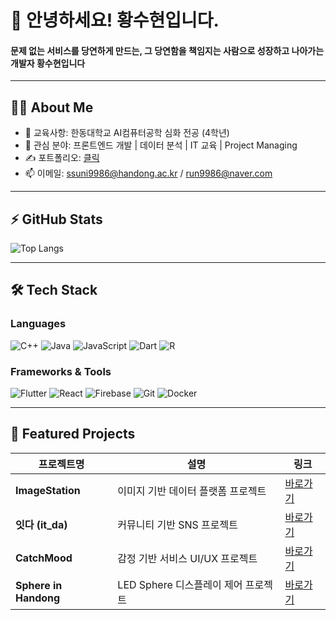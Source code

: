 <!-- Header -->
<h1 align="left">👋 안녕하세요! 황수현입니다.</h1>
<h4 align="left">문제 없는 서비스를 당연하게 만드는, 그 당연함을 책임지는 사람으로 성장하고 나아가는 개발자 황수현입니다 </h4>

---

## 🧑‍💻 About Me
- 🏫 교육사항: 한동대학교 AI컴퓨터공학 심화 전공 (4학년)
- 💼 관심 분야: 프론트엔드 개발 | 데이터 분석 | IT 교육 | Project Managing
- ✍️ 포트폴리오: [클릭](https://www.canva.com/design/DAGtZkUI4iw/-gQIQQYD6IUUd_QC3_WQ9Q/view?utm_content=DAGtZkUI4iw&utm_campaign=designshare&utm_medium=link2&utm_source=uniquelinks&utlId=hc5892554ee)
- 📫 이메일: ssuni9986@handong.ac.kr / run9986@naver.com

---

## ⚡ GitHub Stats
<div align="left">
  
![Top Langs](https://github-readme-stats.vercel.app/api/top-langs/?username=ssuni00&layout=compact&theme=tokyonight)

</div>

---

## 🛠 Tech Stack

### Languages
![C++](https://img.shields.io/badge/-C++-00599C?style=flat-square&logo=c%2B%2B&logoColor=white)
![Java](https://img.shields.io/badge/-Java-007396?style=flat-square&logo=java&logoColor=white)
![JavaScript](https://img.shields.io/badge/-JavaScript-F7DF1E?style=flat-square&logo=javascript&logoColor=black)
![Dart](https://img.shields.io/badge/-Dart-0175C2?style=flat-square&logo=dart&logoColor=white)
![R](https://img.shields.io/badge/-R-276DC3?style=flat-square&logo=r&logoColor=white)

### Frameworks & Tools
![Flutter](https://img.shields.io/badge/-Flutter-02569B?style=flat-square&logo=flutter&logoColor=white)
![React](https://img.shields.io/badge/-React-61DAFB?style=flat-square&logo=react&logoColor=black)
![Firebase](https://img.shields.io/badge/-Firebase-FFCA28?style=flat-square&logo=firebase&logoColor=black)
![Git](https://img.shields.io/badge/-Git-F05032?style=flat-square&logo=git&logoColor=white)
![Docker](https://img.shields.io/badge/-Docker-2496ED?style=flat-square&logo=docker&logoColor=white)

---

## 📌 Featured Projects
| 프로젝트명 | 설명 | 링크 |
|------------|------|------|
| **ImageStation** | 이미지 기반 데이터 플랫폼 프로젝트 | [바로가기](https://github.com/ssunidayz/ImageStation) |
| **잇다 (it_da)** | 커뮤니티 기반 SNS 프로젝트 | [바로가기](https://github.com/ssunidayz/it_da) |
| **CatchMood** | 감정 기반 서비스 UI/UX 프로젝트 | [바로가기](https://github.com/ssunidayz/catchMood) |
| **Sphere in Handong** | LED Sphere 디스플레이 제어 프로젝트 | [바로가기](https://github.com/MCNL-HGU/sphere_in_handong) |
